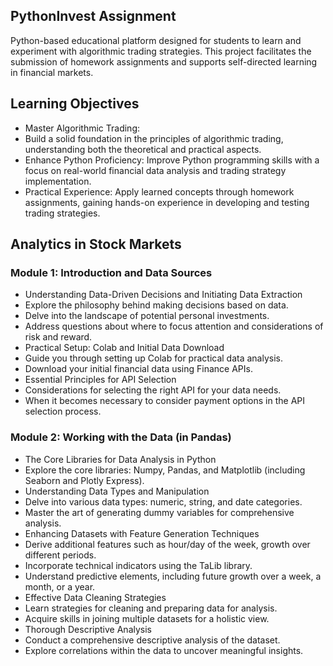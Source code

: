 ## PythonInvest Assignment
Python-based educational platform designed for students  to learn and experiment with algorithmic trading strategies. This project facilitates the submission of homework assignments and supports self-directed learning in financial markets.

## Learning Objectives

-  Master Algorithmic Trading:
-    Build a solid foundation in the principles of algorithmic trading, understanding both the theoretical and practical aspects.
-    Enhance Python Proficiency: Improve  Python programming skills with a focus on real-world financial data analysis and trading strategy implementation.
-    Practical Experience: Apply learned concepts through homework assignments, gaining hands-on experience in developing and testing trading strategies.

## Analytics in Stock Markets

### Module 1: Introduction and Data Sources
- Understanding Data-Driven Decisions and Initiating Data Extraction
-  Explore the philosophy behind making decisions based on data.
-  Delve into the landscape of potential personal investments.
-  Address questions about where to focus attention and considerations of risk and reward.
-  Practical Setup: Colab and Initial Data Download
-  Guide you through setting up Colab for practical data analysis.
-  Download your initial financial data using Finance APIs.
-  Essential Principles for API Selection
- Considerations for selecting the right API for your data needs.
-  When it becomes necessary to consider payment options in the API selection process.

### Module 2: Working with the Data (in Pandas)
-  The Core Libraries for Data Analysis in Python
-    Explore the core libraries: Numpy, Pandas, and Matplotlib (including Seaborn and Plotly Express).
-    Understanding Data Types and Manipulation
-    Delve into various data types: numeric, string, and date categories.
-    Master the art of generating dummy variables for comprehensive analysis.
-    Enhancing Datasets with Feature Generation Techniques
-    Derive additional features such as hour/day of the week, growth over different periods.
-    Incorporate technical indicators using the TaLib library.
-    Understand predictive elements, including future growth over a week, a month, or a year.
-    Effective Data Cleaning Strategies
-    Learn strategies for cleaning and preparing data for analysis.
-    Acquire skills in joining multiple datasets for a holistic view.
-    Thorough Descriptive Analysis
-    Conduct a comprehensive descriptive analysis of the dataset.
-    Explore correlations within the data to uncover meaningful insights.

